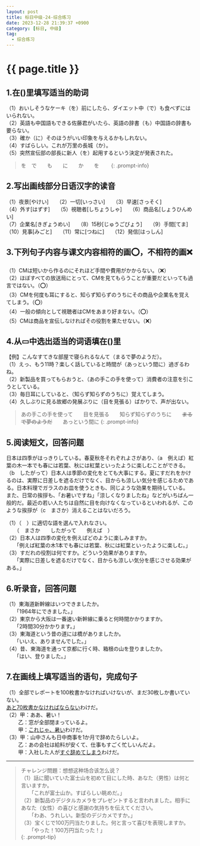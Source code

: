 ```yaml
---
layout: post
title: 标日中级-24-综合练习
date: 2023-12-28 21:39:37 +0900
category: [标日, 中级]
tag: 
  - 综合练习
---
```


# {{ page.title }}

## 1.在()里填写适当的助词

（1）おいしそうなケーキ（を）前にしたら、ダイエット中（で）も食べずにはいられない。  
（2）英語も中国語もできる佐藤君がいたら、英語の辞書（も）中国語の辞書も要らない。  
（3）確か（に）そのほうがいい印象を与えるかもしれない。  
（4）すばらしい。これが万里の長城（か）。  
（5）突然宣伝部の部長に新人（を）起用するという決定が発表された。  

> を　で　　も　　に　　か　　を　　
{: .prompt-info}

## 2.写出画线部分日语汉字的读音

（1）夜景[やけい]　　（2）一切[いっさい]　　（3）早速[さっそく]  
（4）外す[はずす]　　（5）視聴者[しちょうしゃ]　　（6）商品名[しょうひんめい]  
（7）企業名[きぎょうめい]　　（8）15秒[じゅうごびょう]　　（9）手間[てま]  
（10）見事[みごと]　　（11）常に[つねに]　　（12）発信[はっしん]  

## 3.下列句子内容与课文内容相符的画⭕️，不相符的画❌

（1）CMは短いから作るのにそれほど手間や費用がかからない。（❌）  
（2）ほぼすべての放送局にとって、CMを見てもらうことが重要だといっても過言ではない。（⭕️）  
（3）CMを何度も耳にすると、知らず知らずのうちにその商品や企業名を覚えてしまう。（⭕️）  
（4）一般の傾向として視聴者はCMをあまり好まない。（⭕️）  
（5）CMは商品を宣伝しなければその役割を果たせない。（❌）  

## 4.从▭中选出适当的词语填在()里

【例】こんなすてきな部屋で寝られるなんて（まるで夢のようだ）。  
（1）えっ、もう11時？楽しく話していると時間が（あっという間に）過ぎるわね。  
（2）新製品を買ってもらおうと、（あの手この手を使って）消費者の注意を引こうとしている。  
（3）毎日耳にしていると、（知らず知らずのうちに）覚えてしまう。  
（4）久しぶりに見る故郷の発展ぶりに（目を見張る）ばかりで、声が出ない。  

> あの手この手を使って　　目を見張る　　知らず知らずのうちに　　~~まるで夢のようだ~~　　あっという間に
{: .prompt-info}

## 5.阅读短文，回答问题

<article class='waku'>
  <content>
    <div>日本は四季がはっきりしている。春夏秋冬それぞれよさがあり、（a　例えば）紅葉の木一本でも春には若葉、秋には紅葉といったように楽しむことができる。（b　したがって）日本人は季節の変化をとても大事にする。夏にすだれをかけるのは、実際に日差しを遮るだけでなく、目からも涼しい気分を感じるためである。日本料理でガラスのお皿を使うときも、同じような効果を期待している。</div>
    <div>また、日常の挨拶も、「お暑いですね」「涼しくなりましたね」などがいちばん一般的だ。最近の若い人たちは自然に目を向けなくなっているといわれるが、このような挨拶が（c　まさか）消えることはないだろう。</div>
  </content>
</article>

（1）（　）に適切な語を選んで入れなさい。  
　　（　まさか　　したがって　　例えば　）  
（2）日本人は四季の変化を例えばどのように楽しみますか。  
　　「例えば紅葉の木1本でも春には若葉、秋には紅葉といったように楽しむ。」  
（3）すだれの役割は何ですか。どういう効果がありますか。  
　　「実際に日差しを遮るだけでなく、目からも涼しい気分を感じさせる効果がある。」  

## 6.听录音，回答问题

（1）東海道新幹線はいつできましたか。  
　　「1964年にできました。」  
（2）東京から大阪は一番速い新幹線に乗ると何時間かかりますか。  
　　「2時間30分かかります。」  
（3）東海道という昔の道には橋がありましたか。  
　　「いいえ、ありませんでした。」  
（4）昔、東海道を通って京都に行く時、箱根の山を登りましたか。  
　　「はい、登りました。」  

## 7.在画线上填写适当的语句，完成句子

（1）全部でレポートを100枚書かなければいけないが、まだ30枚しか書いていない。  
<u>あと70枚書かなければならない</u>わけだ。  
（2）甲：ああ、暑い！  
　　 乙：窓が全部閉まっているよ。  
　　 甲：<u>これじゃ、暑い</u>わけだ。  
（3）甲：山中さんも日中商事を1か月で辞めたらしいよ。  
　　 乙：あの会社は給料が安くて、仕事もすごく忙しいんだよ。  
　　 甲：入社した人が<u>すぐ辞めてしまう</u>わけだ。  

---

> チャレンジ問題：想想这种场合该怎么说？  
（1）話に聞いていた富士山を初めて目にした時、あなた（男性）は何と言いますか。  
　　「これが富士山か。すばらしい眺めだ。」  
（2）新製品のデジタルカメラをプレゼントすると言われました。相手にあなた（女性）の喜びと感謝の気持ちを伝えてください。  
　　「わあ、うれしい。新型のデジカメですか。」  
（3）宝くじで100万円当たりました。何と言って喜びを表現しますか。  
　　「やった！100万円当たった！」  
{: .prompt-tip}
